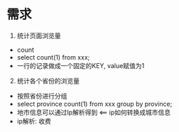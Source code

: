 # 需求
1. 统计页面浏览量
  - count
  - select count(1) from xxx;
  - 一行的记录做成一个固定的KEY, value赋值为1
2. 统计各个省份的浏览量
  - 按照省份进行分组
  - select province count(1) from xxx group by province;
  - 地市信息可以通过Ip解析得到 <== ip如何转换成城市信息
  - ip解析: 收费
  